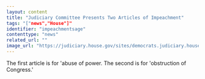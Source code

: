 ```yaml
---
layout: content
title: "Judiciary Committee Presents Two Articles of Impeachment"
tags: "["news","House"]"
identifier: "impeachmentsage"
contenttype: "news"
related_url: ""
image_url: "https://judiciary.house.gov/sites/democrats.judiciary.house.gov/themes/judiciary_dems/logo.png"
---
```

The first article is for 'abuse of power.  The second is for 'obstruction of Congress.'